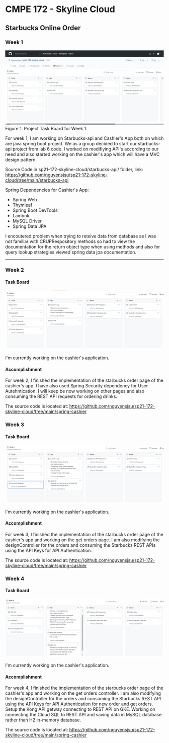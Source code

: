 # CMPE 172 - Skyline Cloud 
## Starbucks Online Order

### Week 1

![Project Task Board Week 1](images/ajit/week1/Project_task_board.PNG) Figure 1. Project Task Board for Week 1.

For week 1, I am working on Starbucks-api and Cashier's App both on which are java spring boot project. We as a group decided to start our starbucks-api project from lab 6 code.
I worked on modifiying API's according to our need and also started working on the cashier's app which will have a MVC design pattern. 

Source Code in sp21-172-skyline-cloud/starbucks-api/ folder, link: https://github.com/nguyensjsu/sp21-172-skyline-cloud/tree/main/starbucks-api 

Spring Dependencies for Cashier's App: 
  * Spring Web
  * Thymleaf
  * Spring Boot DevTools
  * Lambok
  * MySQL Driver
  * Spring Data JPA

I encoutered problem when trying to reteive data from database as I was not familiar with CRUPRespository methods so had to view the documentation for the return object type 
when using methods and also for query lookup strategies viewed spring data jpa documentation.

---
### Week 2

#### Task Board

![Project Progress Dashboard](images/ajit/week2/project_progress_dashboard.PNG)

I'm currently working on the cashier's application.

#### Accomplishment

For week 2, I finished the implementation of the starbucks order page of the cashier's app. I have also used Spring Security dependency for User Autehntication. I will keep be now working on other pages and also consuming the REST API requests for ordering drinks.

The source code is located at: https://github.com/nguyensjsu/sp21-172-skyline-cloud/tree/main/spring-cashier

### Week 3

#### Task Board

![Project Progress Dashboard](images/ajit/week3/porject_dashboard.PNG)

I'm currently working on the cashier's application.

#### Accomplishment

For week 3, I finished the implementation of the starbucks order page of the cashier's app and working on the get orders page. I am also modifying the designController for the orders and consuming the Starbucks REST APIs using the API Keys for API Authentication.

The source code is located at: https://github.com/nguyensjsu/sp21-172-skyline-cloud/tree/main/spring-cashier

### Week 4

#### Task Board

![Project Progress Dashboard](images/ajit/week4/project_dashboard.PNG)

I'm currently working on the cashier's application.

#### Accomplishment

For week 4, I finished the implementation of the starbucks order page of the cashier's app and working on the get orders controller. I am also modifying the designController for the orders and consuming the Starbucks REST API using the API Keys for API Authentication for new order and get orders. Setup the Kong API getway connecting to REST API on GKE. Working on connecting the Cloud SQL to REST API and saving data in MySQL database rather than H2 in-memory database.

The source code is located at: https://github.com/nguyensjsu/sp21-172-skyline-cloud/tree/main/spring-cashier

